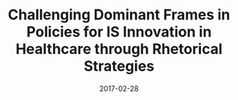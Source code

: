 ---
title: "Challenging Dominant Frames in Policies for IS Innovation in Healthcare through Rhetorical Strategies"
collection: publications
permalink: /publication/2017-Bernardi-Constantinides-Nandhakumar-JAIS
date: 2017-02-28
venue: 'Journal of the Association for Information Systems'
paperurl: '/files/PDF/2017-Bernardi-Constantinides-Nandhakumar-JAIS.pdf'
link: 'http://aisel.aisnet.org/jais/vol18/iss2/3/'
citation: 'Bernardi, Roberta, Constantinides, Panos, Nandhakumar, Joe (2017). &quot;Challenging Dominant Frames in Policies for IS Innovation in Healthcare through Rhetorical Strategies.&quot; <i>Journal of the Association for Information Systems</i>. 18(2): 81-112. doi.org/10.17705/1jais.00451'
---